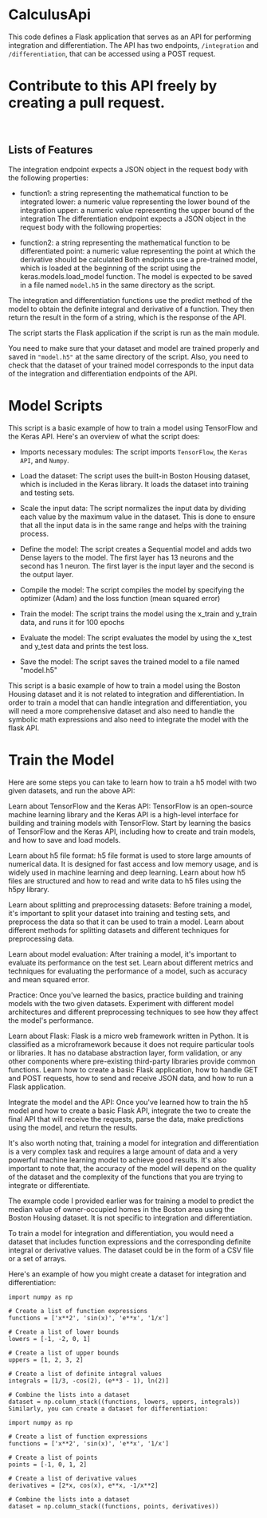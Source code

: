 # CalculusApi

This code defines a Flask application that serves as an API for performing integration and differentiation. The API has two endpoints, `/integration` and `/differentiation`, that can be accessed using a POST request.

# Contribute to this API freely by creating a pull request.
 
## Lists of Features 
The integration endpoint expects a JSON object in the request body with the following properties:

+ function1: a string representing the mathematical function to be integrated
lower: a numeric value representing the lower bound of the integration
upper: a numeric value representing the upper bound of the integration
The differentiation endpoint expects a JSON object in the request body with the following properties:

- function2: a string representing the mathematical function to be differentiated
point: a numeric value representing the point at which the derivative should be calculated
Both endpoints use a pre-trained model, which is loaded at the beginning of the script using the keras.models.load_model function. The model is expected to be saved in a file named `model.h5` in the same directory as the script.

The integration and differentiation functions use the predict method of the model to obtain the definite integral and derivative of a function. They then return the result in the form of a string, which is the response of the API.

The script starts the Flask application if the script is run as the main module.

You need to make sure that your dataset and model are trained properly and saved in `"model.h5"` at the same directory of the script. Also, you need to check that the dataset of your trained model corresponds to the input data of the integration and differentiation endpoints of the API.

# Model Scripts

This script is a basic example of how to train a model using TensorFlow and the Keras API. Here's an overview of what the script does:

+ Imports necessary modules: The script imports `TensorFlow`, the `Keras API`, and `Numpy`.

+ Load the dataset: The script uses the built-in Boston Housing dataset, which is included in the Keras library. It loads the dataset into training and testing sets.

- Scale the input data: The script normalizes the input data by dividing each value by the maximum value in the dataset. This is done to ensure that all the input data is in the same range and helps with the training process.

+ Define the model: The script creates a Sequential model and adds two Dense layers to the model. The first layer has 13 neurons and the second has 1 neuron. The first layer is the input layer and the second is the output layer.

- Compile the model: The script compiles the model by specifying the optimizer (Adam) and the loss function (mean squared error)

+ Train the model: The script trains the model using the x_train and y_train data, and runs it for 100 epochs

+ Evaluate the model: The script evaluates the model by using the x_test and y_test data and prints the test loss.

+ Save the model: The script saves the trained model to a file named "model.h5"

This script is a basic example of how to train a model using the Boston Housing dataset and it is not related to integration and differentiation. In order to train a model that can handle integration and differentiation, you will need a more comprehensive dataset and also need to handle the symbolic math expressions and also need to integrate the model with the flask API.

# Train the Model

Here are some steps you can take to learn how to train a h5 model with two given datasets, and run the above API:

Learn about TensorFlow and the Keras API: TensorFlow is an open-source machine learning library and the Keras API is a high-level interface for building and training models with TensorFlow. Start by learning the basics of TensorFlow and the Keras API, including how to create and train models, and how to save and load models.

Learn about h5 file format: h5 file format is used to store large amounts of numerical data. It is designed for fast access and low memory usage, and is widely used in machine learning and deep learning. Learn about how h5 files are structured and how to read and write data to h5 files using the h5py library.

Learn about splitting and preprocessing datasets: Before training a model, it's important to split your dataset into training and testing sets, and preprocess the data so that it can be used to train a model. Learn about different methods for splitting datasets and different techniques for preprocessing data.

Learn about model evaluation: After training a model, it's important to evaluate its performance on the test set. Learn about different metrics and techniques for evaluating the performance of a model, such as accuracy and mean squared error.

Practice: Once you've learned the basics, practice building and training models with the two given datasets. Experiment with different model architectures and different preprocessing techniques to see how they affect the model's performance.

Learn about Flask: Flask is a micro web framework written in Python. It is classified as a microframework because it does not require particular tools or libraries. It has no database abstraction layer, form validation, or any other components where pre-existing third-party libraries provide common functions. Learn how to create a basic Flask application, how to handle GET and POST requests, how to send and receive JSON data, and how to run a Flask application.

Integrate the model and the API: Once you've learned how to train the h5 model and how to create a basic Flask API, integrate the two to create the final API that will receive the requests, parse the data, make predictions using the model, and return the results.

It's also worth noting that, training a model for integration and differentiation is a very complex task and requires a large amount of data and a very powerful machine learning model to achieve good results. It's also important to note that, the accuracy of the model will depend on the quality of the dataset and the complexity of the functions that you are trying to integrate or differentiate.

The example code I provided earlier was for training a model to predict the median value of owner-occupied homes in the Boston area using the Boston Housing dataset. It is not specific to integration and differentiation.

To train a model for integration and differentiation, you would need a dataset that includes function expressions and the corresponding definite integral or derivative values. The dataset could be in the form of a CSV file or a set of arrays.

Here's an example of how you might create a dataset for integration and differentiation:

```
import numpy as np

# Create a list of function expressions
functions = ['x**2', 'sin(x)', 'e**x', '1/x']

# Create a list of lower bounds
lowers = [-1, -2, 0, 1]

# Create a list of upper bounds
uppers = [1, 2, 3, 2]

# Create a list of definite integral values
integrals = [1/3, -cos(2), (e**3 - 1), ln(2)]

# Combine the lists into a dataset
dataset = np.column_stack((functions, lowers, uppers, integrals))
Similarly, you can create a dataset for differentiation:
```

```` 
import numpy as np

# Create a list of function expressions
functions = ['x**2', 'sin(x)', 'e**x', '1/x']

# Create a list of points
points = [-1, 0, 1, 2]

# Create a list of derivative values
derivatives = [2*x, cos(x), e**x, -1/x**2]

# Combine the lists into a dataset
dataset = np.column_stack((functions, points, derivatives))
